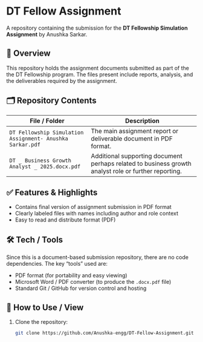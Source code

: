 # DT Fellow Assignment

A repository containing the submission for the **DT Fellowship Simulation Assignment** by Anushka Sarkar.

## 📄 Overview

This repository holds the assignment documents submitted as part of the the DT Fellowship program. The files present include reports, analysis, and the deliverables required by the assignment.

## 🗂 Repository Contents

| File / Folder | Description |
|------------------------------|-----------------------------------------------------------------------------|
| `DT Fellowship Simulation Assignment- Anushka Sarkar.pdf` | The main assignment report or deliverable document in PDF format. |
| `DT _ Business Growth Analyst _ 2025.docx.pdf` | Additional supporting document perhaps related to business growth analyst role or further reporting. |

## ✅ Features & Highlights

- Contains final version of assignment submission in PDF format  
- Clearly labeled files with names including author and role context  
- Easy to read and distribute format (PDF)  

## 🛠 Tech / Tools

Since this is a document-based submission repository, there are no code dependencies. The key “tools” used are:

- PDF format (for portability and easy viewing)  
- Microsoft Word / PDF converter (to produce the `.docx.pdf` file)  
- Standard Git / GitHub for version control and hosting  

## 🧭 How to Use / View

1. Clone the repository:

   ```bash
   git clone https://github.com/Anushka-engg/DT-Fellow-Assignment.git
